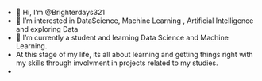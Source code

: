 - 👋 Hi, I’m @Brighterdays321
- 👀 I’m interested in DataScience, Machine Learning , Artificial Intelligence and exploring Data 
- 🌱 I’m currently a student and learning Data Science and Machine Learning.
- At this stage of my life, its all about learning and getting things right with my skills through involvment in projects related to my studies.
- 

<!---
Brighterdays321/Brighterdays321 is a ✨ special ✨ repository because its `README.md` (this file) appears on your GitHub profile.
You can click the Preview link to take a look at your changes.
--->
